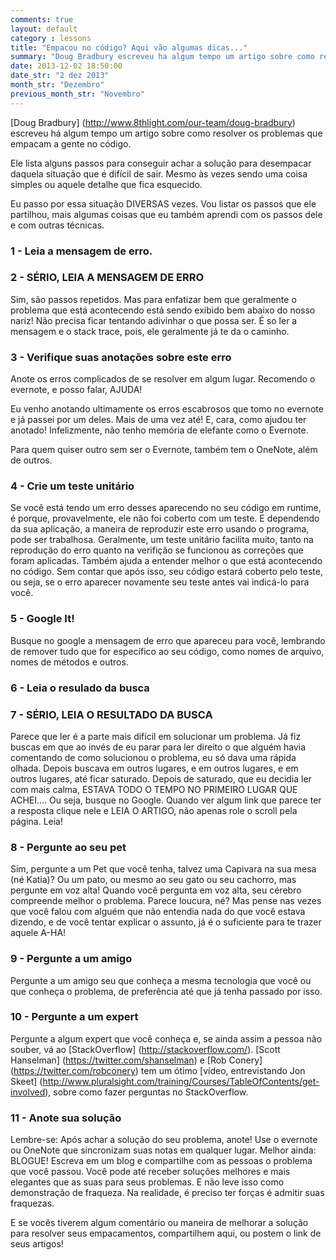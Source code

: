 ```yaml
---
comments: true
layout: default
category : lessons
title: "Empacou no código? Aqui vão algumas dicas..."
summary: "Doug Bradbury escreveu ha algum tempo um artigo sobre como resolver os problemas que empacam agente no código..."
date: 2013-12-02 18:50:00
date_str: "2 dez 2013"
month_str: "Dezembro"
previous_month_str: "Novembro"
---
```


[Doug Bradbury] (http://www.8thlight.com/our-team/doug-bradbury) escreveu há algum tempo um artigo sobre como resolver os problemas que empacam a gente no código.

Ele lista alguns passos para conseguir achar a solução para desempacar daquela situação que é difícil de sair. Mesmo às vezes sendo uma coisa simples ou aquele detalhe que fica esquecido.

Eu passo por essa situação DIVERSAS vezes. Vou listar os passos que ele partilhou, mais algumas coisas que eu também aprendi com os passos dele e com outras técnicas.


### 1 - Leia a mensagem de erro.


### 2 - SÉRIO, LEIA A MENSAGEM DE ERRO


Sim, são passos repetidos. Mas para enfatizar bem que geralmente o problema que está acontecendo está sendo exibido bem abaixo do nosso nariz! Não precisa ficar tentando adivinhar o que possa ser. É so ler a mensagem e o stack trace, pois, ele geralmente já te da o caminho.


### 3 - Verifique suas anotações sobre este erro


Anote os erros complicados de se resolver em algum lugar. Recomendo o evernote, e posso falar, AJUDA!

Eu venho anotando ultimamente os erros escabrosos que tomo no evernote e já passei por um deles. Mais de uma vez até! E, cara, como ajudou ter anotado! Infelizmente, não tenho memória de elefante como o Evernote.

Para quem quiser outro sem ser o Evernote, também tem o OneNote, além de outros.


### 4 - Crie um teste unitário


Se você está tendo um erro desses aparecendo no seu código em runtime, é porque, provavelmente, ele não foi coberto com um teste. E dependendo da sua aplicação, a maneira de reproduzir este erro usando o programa, pode ser trabalhosa. Geralmente, um teste unitário facilita muito, tanto na reprodução do erro quanto na verifição se funcionou as correções que foram aplicadas. Também ajuda a entender melhor o que está acontecendo no código. Sem contar que após isso, seu código estará coberto pelo teste, ou seja, se o erro aparecer novamente seu teste antes vai indicá-lo para você.


### 5 - Google It!


Busque no google a mensagem de erro que apareceu para você, lembrando de remover tudo que for específico ao seu código, como nomes de arquivo, nomes de métodos e outros.


### 6 - Leia o resulado da busca


### 7 - SÉRIO, LEIA O RESULTADO DA BUSCA


Parece que ler é a parte mais difícil em solucionar um problema. Já fiz buscas em que ao invés de eu parar para ler direito o que alguém havia comentando de como solucionou o problema, eu só dava uma rápida olhada. Depois buscava em outros lugares, e em outros lugares, e em outros lugares, até ficar saturado. Depois de saturado, que eu decidia ler com mais calma, ESTAVA TODO O TEMPO NO PRIMEIRO LUGAR QUE ACHEI.... Ou seja, busque no Google. Quando ver algum link que parece ter a resposta clique nele e LEIA O ARTIGO, não apenas role o scroll pela página. Leia!


### 8 - Pergunte ao seu pet


Sim, pergunte a um Pet que você tenha, talvez uma Capivara na sua mesa (né Katia)? Ou um pato, ou mesmo ao seu gato ou seu cachorro, mas pergunte em voz alta! Quando você pergunta em voz alta, seu cérebro compreende melhor o problema. Parece loucura, né? Mas pense nas vezes que você falou com alguém que não entendia nada do que você estava dizendo, e de você tentar explicar o assunto, já é o suficiente para te trazer aquele A-HA!


### 9 - Pergunte a um amigo


Pergunte a um amigo seu que conheça a mesma tecnologia que você ou que conheça o problema, de preferência até que já tenha passado por isso.


### 10 - Pergunte a um expert

Pergunte a algum expert que você conheça e, se ainda assim a pessoa não souber, vá ao [StackOverflow] (http://stackoverflow.com/). [Scott Hanselman] (https://twitter.com/shanselman) e [Rob Conery] (https://twitter.com/robconery) tem um ótimo [vídeo, entrevistando Jon Skeet] (http://www.pluralsight.com/training/Courses/TableOfContents/get-involved), sobre como fazer perguntas no StackOverflow.


### 11 - Anote sua solução


Lembre-se: Após achar a solução do seu problema, anote!
Use o evernote ou OneNote que sincronizam suas notas em qualquer lugar. Melhor ainda: BLOGUE! Escreva em um blog e compartilhe com as pessoas o problema que você passou. Você pode até receber soluções melhores e mais elegantes que as suas para seus problemas. E não leve isso como demonstração de fraqueza. Na realidade, é preciso ter forças é admitir suas fraquezas.

E se vocês tiverem algum comentário ou maneira de melhorar a solução para resolver seus empacamentos, compartilhem aqui, ou postem o link de seus artigos!
